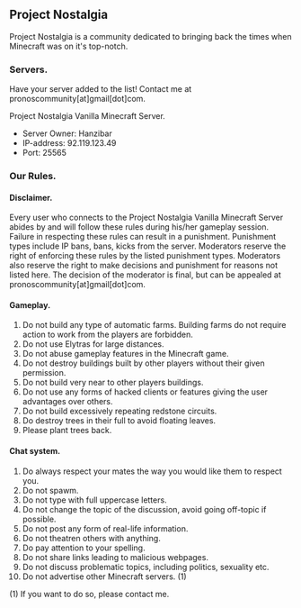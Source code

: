## Project Nostalgia

Project Nostalgia is a community dedicated to bringing back the times when Minecraft was on it's top-notch.

### Servers.
Have your server added to the list! Contact me at pronoscommunity[at]gmail[dot]com.

Project Nostalgia Vanilla Minecraft Server.
* Server Owner: Hanzibar
* IP-address: 92.119.123.49
* Port: 25565

### Our Rules.
#### Disclaimer.

Every user who connects to the Project Nostalgia Vanilla Minecraft Server abides by and will follow these rules during his/her gameplay session. Failure in respecting these rules can result in a punishment. Punishment types include IP bans, bans, kicks from the server. Moderators reserve the right of enforcing these rules by the listed punishment types. Moderators also reserve the right to make decisions and punishment for reasons not listed here.  The decision of the moderator is final, but can be appealed at pronoscommunity[at]gmail[dot]com.

#### Gameplay.

1. Do not build any type of automatic farms. Building farms do not require action to work from the players are forbidden.
2. Do not use Elytras for large distances.
3. Do not abuse gameplay features in the Minecraft game.
4. Do not destroy buildings built by other players without their given permission.
5. Do not build very near to other players buildings.
6. Do not use any forms of hacked clients or features giving the user advantages over others.
7. Do not build excessively repeating redstone circuits.
8. Do destroy trees in their full to avoid floating leaves.
9. Please plant trees back.

#### Chat system.

1. Do always respect your mates the way you would like them to respect you.
2. Do not spawm.
3. Do not type with full uppercase letters.
4. Do not change the topic of the discussion, avoid going off-topic if possible.
5. Do not post any form of real-life information.
6. Do not theatren others with anything.
7. Do pay attention to your spelling.
8. Do not share links leading to malicious webpages.
9. Do not discuss problematic topics, including politics, sexuality etc.
10. Do not advertise other Minecraft servers. (1)

(1) If you want to do so, please contact me.

